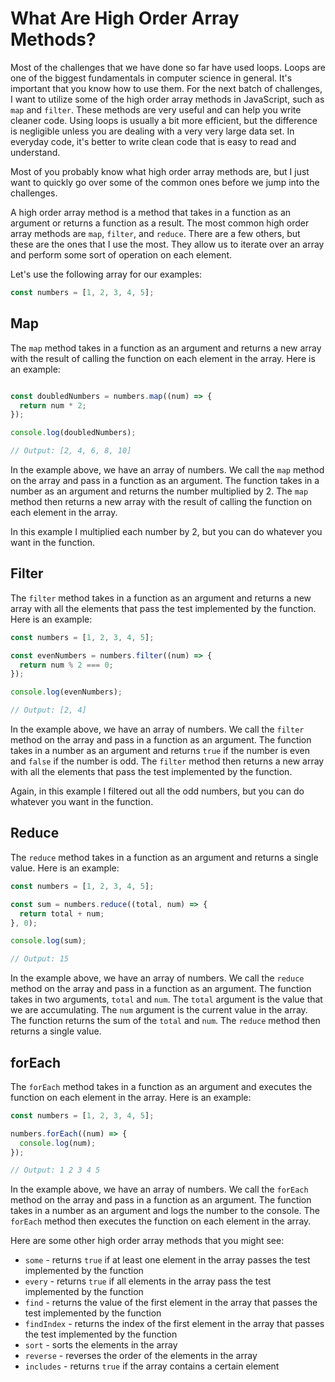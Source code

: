 # What Are High Order Array Methods?

Most of the challenges that we have done so far have used loops. Loops are one of the biggest fundamentals in computer science in general. It's important that you know how to use them. For the next batch of challenges, I want to utilize some of the high order array methods in JavaScript, such as `map` and `filter`. These methods are very useful and can help you write cleaner code. Using loops is usually a bit more efficient, but the difference is negligible unless you are dealing with a very very large data set. In everyday code, it's better to write clean code that is easy to read and understand.

Most of you probably know what high order array methods are, but I just want to quickly go over some of the common ones before we jump into the challenges.

A high order array method is a method that takes in a function as an argument or returns a function as a result. The most common high order array methods are `map`, `filter`, and `reduce`. There are a few others, but these are the ones that I use the most. They allow us to iterate over an array and perform some sort of operation on each element.

Let's use the following array for our examples:

```js
const numbers = [1, 2, 3, 4, 5];
```

## Map

The `map` method takes in a function as an argument and returns a new array with the result of calling the function on each element in the array. Here is an example:

```js

const doubledNumbers = numbers.map((num) => {
  return num * 2;
});

console.log(doubledNumbers);

// Output: [2, 4, 6, 8, 10]
```

In the example above, we have an array of numbers. We call the `map` method on the array and pass in a function as an argument. The function takes in a number as an argument and returns the number multiplied by 2. The `map` method then returns a new array with the result of calling the function on each element in the array.

In this example I multiplied each number by 2, but you can do whatever you want in the function.

## Filter

The `filter` method takes in a function as an argument and returns a new array with all the elements that pass the test implemented by the function. Here is an example:

```js
const numbers = [1, 2, 3, 4, 5];

const evenNumbers = numbers.filter((num) => {
  return num % 2 === 0;
});

console.log(evenNumbers);

// Output: [2, 4]
```

In the example above, we have an array of numbers. We call the `filter` method on the array and pass in a function as an argument. The function takes in a number as an argument and returns `true` if the number is even and `false` if the number is odd. The `filter` method then returns a new array with all the elements that pass the test implemented by the function.

Again, in this example I filtered out all the odd numbers, but you can do whatever you want in the function.

## Reduce

The `reduce` method takes in a function as an argument and returns a single value. Here is an example:

```js
const numbers = [1, 2, 3, 4, 5];

const sum = numbers.reduce((total, num) => {
  return total + num;
}, 0);

console.log(sum);

// Output: 15
```

In the example above, we have an array of numbers. We call the `reduce` method on the array and pass in a function as an argument. The function takes in two arguments, `total` and `num`. The `total` argument is the value that we are accumulating. The `num` argument is the current value in the array. The function returns the sum of the `total` and `num`. The `reduce` method then returns a single value.

## forEach

The `forEach` method takes in a function as an argument and executes the function on each element in the array. Here is an example:

```js
const numbers = [1, 2, 3, 4, 5];

numbers.forEach((num) => {
  console.log(num);
});

// Output: 1 2 3 4 5
```

In the example above, we have an array of numbers. We call the `forEach` method on the array and pass in a function as an argument. The function takes in a number as an argument and logs the number to the console. The `forEach` method then executes the function on each element in the array.

Here are some other high order array methods that you might see:

- `some` - returns `true` if at least one element in the array passes the test implemented by the function
- `every` - returns `true` if all elements in the array pass the test implemented by the function
- `find` - returns the value of the first element in the array that passes the test implemented by the function
- `findIndex` - returns the index of the first element in the array that passes the test implemented by the function
- `sort` - sorts the elements in the array
- `reverse` - reverses the order of the elements in the array
- `includes` - returns `true` if the array contains a certain element
